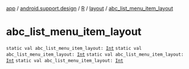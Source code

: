 [app](../../../index.md) / [android.support.design](../../index.md) / [R](../index.md) / [layout](index.md) / [abc_list_menu_item_layout](.)

# abc_list_menu_item_layout

`static val abc_list_menu_item_layout: `[`Int`](https://kotlinlang.org/api/latest/jvm/stdlib/kotlin/-int/index.html)
`static val abc_list_menu_item_layout: `[`Int`](https://kotlinlang.org/api/latest/jvm/stdlib/kotlin/-int/index.html)
`static val abc_list_menu_item_layout: `[`Int`](https://kotlinlang.org/api/latest/jvm/stdlib/kotlin/-int/index.html)
`static val abc_list_menu_item_layout: `[`Int`](https://kotlinlang.org/api/latest/jvm/stdlib/kotlin/-int/index.html)